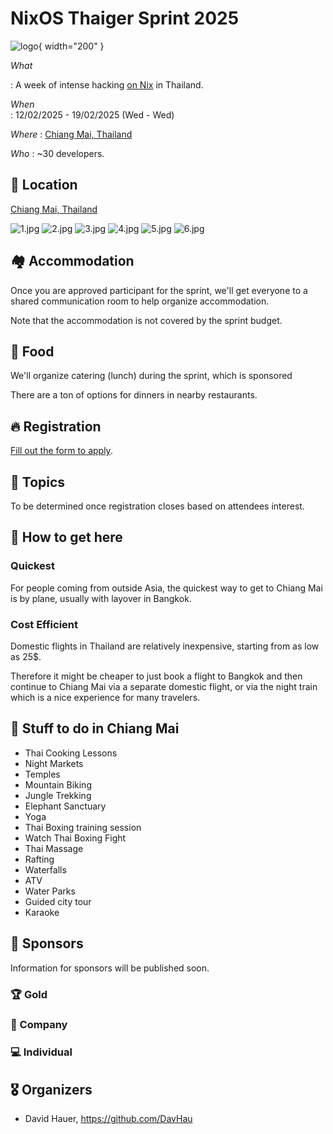 # NixOS Thaiger Sprint 2025

![logo](assets/icon-01-small.png){ width="200" }

*What*

:    A week of intense hacking [on Nix](https://nix.dev) in Thailand.

*When*          
:    12/02/2025 - 19/02/2025 (Wed - Wed)  

*Where*
:    [Chiang Mai, Thailand](https://maps.app.goo.gl/fPWbJqoz32Hisu3R9)

*Who* 
:    ~30 developers.

## 📍 Location

[Chiang Mai, Thailand](https://maps.app.goo.gl/fPWbJqoz32Hisu3R9)

![1.jpg](assets/images-2024/1.jpg)
![2.jpg](assets/images-2024/2.jpg)
![3.jpg](assets/images-2024/3.jpg)
![4.jpg](assets/images-2024/4.jpg)
![5.jpg](assets/images-2024/5.jpg)
![6.jpg](assets/images-2024/6.jpg)

## 🏘️ Accommodation

Once you are approved participant for the sprint, we'll get everyone to a shared communication room to help organize accommodation.

Note that the accommodation is not covered by the sprint budget.

## 🍲 Food

We'll organize catering (lunch) during the sprint, which is sponsored

There are a ton of options for dinners in nearby restaurants.

## 🔥 Registration

[Fill out the form to apply](https://cryptpad.fr/form/#/2/form/view/lvlaI1ymgcdkBbMYtg880OmH7CvgbIIYmKoOQ4kEJWc/).

<!-- Registration closed.
You'll be notified soon if you're part of the sprint. -->

## 🧵 Topics

To be determined once registration closes based on attendees interest.

## 🛬 How to get here

### Quickest
For people coming from outside Asia, the quickest way to get to Chiang Mai is by plane, usually with layover in Bangkok.

### Cost Efficient
Domestic flights in Thailand are relatively inexpensive, starting from as low as 25$.

Therefore it might be cheaper to just book a flight to Bangkok and then continue to Chiang Mai via a separate domestic flight, or via the night train which is a nice experience for many travelers.

## 🥳 Stuff to do in Chiang Mai

- Thai Cooking Lessons
- Night Markets
- Temples
- Mountain Biking
- Jungle Trekking
- Elephant Sanctuary
- Yoga
- Thai Boxing training session
- Watch Thai Boxing Fight
- Thai Massage
- Rafting
- Waterfalls
- ATV
- Water Parks
- Guided city tour
- Karaoke

<!-- See [Activities](./activities.md) for the full list. -->

## 💙 Sponsors

Information for sponsors will be published soon.

<!-- We're looking for sponsors to cover expenses such as venue, catering, T-shirt printing and some of the activities.

Please help us make this a productive event by chipping in, so we can focus on coding instead of grocery shopping and cooking.

Our target budget is 10000 EUR. Reach out to [sponsors@thaigersprint.org](mailto:sponsors@thaigersprint.org).

| Level      | Contribution (EUR) | Perks                        |
|------------|--------------------|--------------------------------------------------------------------------------------------|
| Gold       | 4000               | Company + Large logo on the T-shirt, 2 total reserved seats, shoutout during dinner, SWAG. |
| Company    | 1500               | Individual + Logo on the T-shirt, company name on name tag + 1 reserved seat.              |
| Individual | 500                | Logo on the website.                                                                       | -->

### 🏆 Gold

<!-- ![casper](./assets/logos/casper.svg){: style="width:400px; margin:20px"} -->

### 🏢 Company

<!-- ![nixos](./assets/logos/nixos.svg){: style="width:400px; margin:20px"}
[![cLAN](./assets/logos/clan-dark.png){: style="width:200px; margin:20px"}](https://clan.lol)
[![numtide](./assets/logos/numtide-logo.svg){: style="width:400px; margin:20px"}](https://numtide.com) -->

### 💻 Individual

<!-- ![Florian Friesdorf](./assets/logos/chaoflow.svg){: style="width:400px; margin:20px"} -->


<!-- ## 🧑 Participants
- Adam Hoese
- David Hauer
- Domen Kožar
- espes
- Florian Friesdorf
- Florian Klink
- Fritz Otlinghaus
- Jacek Galowicz
- Jaka Hudoklin
- Johannes Kirschbauer
- lassulus
- Luis Hebendanz
- Marijan Petričević
- Matthew Croughan
- Michael Schneider
- Paul Harvey
- Peter Kolloch
- Phanupong Janthapoon
- Shahar "Dawn" Or
- toastal
- Vincent Ambo -->

## 🎖️ Organizers

- David Hauer, https://github.com/DavHau
